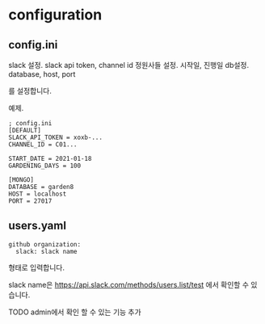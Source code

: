 # configuration

## config.ini
slack 설정. slack api token, channel id
정원사들 설정. 시작일, 진행일
db설정. database, host, port

를 설정합니다.

예제.
```
; config.ini
[DEFAULT]
SLACK_API_TOKEN = xoxb-...
CHANNEL_ID = C01...

START_DATE = 2021-01-18
GARDENING_DAYS = 100

[MONGO]
DATABASE = garden8
HOST = localhost
PORT = 27017
```

## users.yaml

```
github organization:
  slack: slack name
```
형태로 입력합니다.

slack name은 https://api.slack.com/methods/users.list/test 에서 확인할 수 있습니다.

TODO admin에서 확인 할 수 있는 기능 추가
